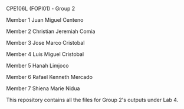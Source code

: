 CPE106L (FOPI01) - Group 2

Member 1 Juan Miguel Centeno 

Member 2 Christian Jeremiah Comia 

Member 3 Jose Marco Cristobal 

Member 4 Luis Miguel Cristobal 

Member 5 Hanah Limjoco 

Member 6 Rafael Kenneth Mercado 

Member 7 Shiena Marie Nidua

This repository contains all the files for Group 2's outputs under Lab 4.
